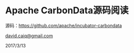 Apache CarbonData源码阅读
=========================

源码：<https://github.com/apache/incubator-carbondata>

<david.caiq@gmail.com>

2017/3/13
